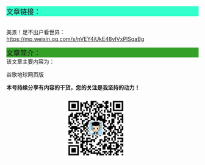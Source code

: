 <div style="background-color:#33ffcc;font-size:18px">文章链接：</div>

<br/>美景！足不出户看世界：<a href="https://mp.weixin.qq.com/s/nVEY4iUkE48vIVxPlSqaBg" target="_blank" >https://mp.weixin.qq.com/s/nVEY4iUkE48vIVxPlSqaBg</a>



<div style="background-color:RGB(52,160,40);font-size:18px">文章简介：</div>
该文章主要内容为：

谷歌地球网页版

**本号持续分享有内容的干货，您的关注是我坚持的动力！**

<img src="./_assets/clip_image002.jpg" style="width:33%;margin-left:30%" />
